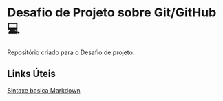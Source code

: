 # Desafio de Projeto sobre Git/GitHub :computer:

Repositório criado para o Desafio de projeto.

## Links Úteis
[Sintaxe basica Markdown](https://www.markdownguide.org/basic-syntax/)
